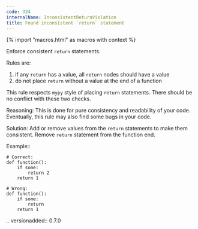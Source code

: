 ```yaml
---
code: 324
internalName: InconsistentReturnViolation
title: Found inconsistent `return` statement
---
```


{% import "macros.html" as macros with context %}


Enforce consistent ``return`` statements.

Rules are:
1. if any ``return`` has a value, all ``return`` nodes should have a value
2. do not place ``return`` without a value at the end of a function

This rule respects ``mypy`` style of placing ``return`` statements.
There should be no conflict with these two checks.

Reasoning:
    This is done for pure consistency and readability of your code.
    Eventually, this rule may also find some bugs in your code.

Solution:
    Add or remove values from the ``return`` statements
    to make them consistent.
    Remove ``return`` statement from the function end.

Example::

    # Correct:
    def function():
        if some:
            return 2
        return 1

    # Wrong:
    def function():
        if some:
            return
        return 1

.. versionadded:: 0.7.0
